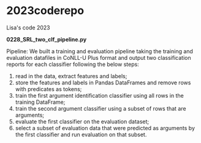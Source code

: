 # 2023coderepo
Lisa's code 2023

**0228_SRL_two_clf_pipeline.py**

Pipeline: We built a training and evaluation pipeline taking the training and evaluation datafiles in CoNLL-U Plus format and output two classification reports for each classifier following the below steps: 
1) read in the data, extract features and labels; 
2) store the features and labels in Pandas DataFrames and remove rows with predicates as tokens;
3) train the first argument identification classifier using all rows in the training DataFrame; 
4) train the second argument classifier using a subset of rows that are arguments; 
5) evaluate the first classifier on the evaluation dataset;
6) select a subset of evaluation data that were predicted as arguments by the first classifier and run evaluation on that subset.
